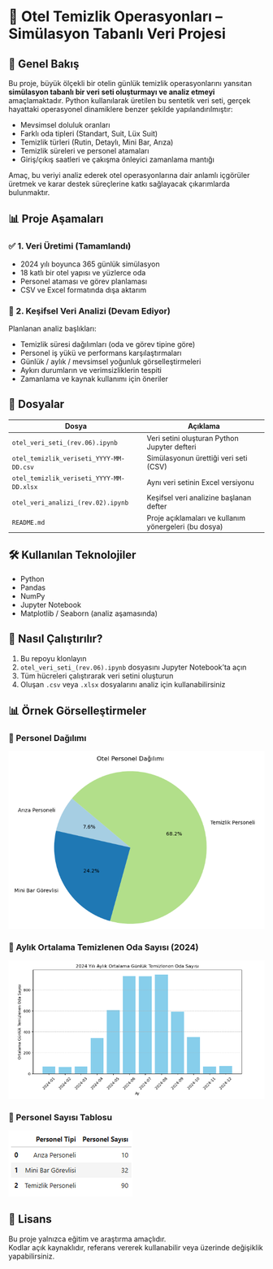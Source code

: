 # 🧹 Otel Temizlik Operasyonları – Simülasyon Tabanlı Veri Projesi

## 📌 Genel Bakış

Bu proje, büyük ölçekli bir otelin günlük temizlik operasyonlarını yansıtan **simülasyon tabanlı bir veri seti oluşturmayı ve analiz etmeyi** amaçlamaktadır. Python kullanılarak üretilen bu sentetik veri seti, gerçek hayattaki operasyonel dinamiklere benzer şekilde yapılandırılmıştır:

- Mevsimsel doluluk oranları  
- Farklı oda tipleri (Standart, Suit, Lüx Suit)  
- Temizlik türleri (Rutin, Detaylı, Mini Bar, Arıza)  
- Temizlik süreleri ve personel atamaları  
- Giriş/çıkış saatleri ve çakışma önleyici zamanlama mantığı

Amaç, bu veriyi analiz ederek otel operasyonlarına dair anlamlı içgörüler üretmek ve karar destek süreçlerine katkı sağlayacak çıkarımlarda bulunmaktır.

## 📊 Proje Aşamaları

### ✅ 1. Veri Üretimi (Tamamlandı)
- 2024 yılı boyunca 365 günlük simülasyon  
- 18 katlı bir otel yapısı ve yüzlerce oda  
- Personel ataması ve görev planlaması  
- CSV ve Excel formatında dışa aktarım

### 🔄 2. Keşifsel Veri Analizi (Devam Ediyor)
Planlanan analiz başlıkları:
- Temizlik süresi dağılımları (oda ve görev tipine göre)  
- Personel iş yükü ve performans karşılaştırmaları  
- Günlük / aylık / mevsimsel yoğunluk görselleştirmeleri  
- Aykırı durumların ve verimsizliklerin tespiti  
- Zamanlama ve kaynak kullanımı için öneriler

## 📁 Dosyalar

| Dosya | Açıklama |
|-------|----------|
| `otel_veri_seti_(rev.06).ipynb` | Veri setini oluşturan Python Jupyter defteri |
| `otel_temizlik_veriseti_YYYY-MM-DD.csv` | Simülasyonun ürettiği veri seti (CSV) |
| `otel_temizlik_veriseti_YYYY-MM-DD.xlsx` | Aynı veri setinin Excel versiyonu |
| `otel_veri_analizi_(rev.02).ipynb` | Keşifsel veri analizine başlanan defter |
| `README.md` | Proje açıklamaları ve kullanım yönergeleri (bu dosya) |

## 🛠️ Kullanılan Teknolojiler

- Python  
- Pandas  
- NumPy  
- Jupyter Notebook  
- Matplotlib / Seaborn (analiz aşamasında)

## 🚀 Nasıl Çalıştırılır?

1. Bu repoyu klonlayın  
2. `otel_veri_seti_(rev.06).ipynb` dosyasını Jupyter Notebook’ta açın  
3. Tüm hücreleri çalıştırarak veri setini oluşturun  
4. Oluşan `.csv` veya `.xlsx` dosyalarını analiz için kullanabilirsiniz

## 📊 Örnek Görselleştirmeler

### 🔸 Personel Dağılımı

![Personel Dağılımı](./personel_dagilimi.png)

### 🔸 Aylık Ortalama Temizlenen Oda Sayısı (2024)

![Aylık Ortalama Oda Sayısı](./aylik_ortalama_temizlenen_oda_sayisi.png)

### 🔸 Personel Sayısı Tablosu

![Personel Sayısı](./personel_sayisi.png)

## 📌 Lisans

Bu proje yalnızca eğitim ve araştırma amaçlıdır.  
Kodlar açık kaynaklıdır, referans vererek kullanabilir veya üzerinde değişiklik yapabilirsiniz.
